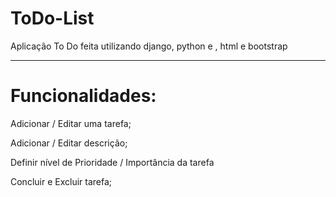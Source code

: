 # ToDo-List
Aplicação To Do feita utilizando django, python e , html e bootstrap

--------------------------------------------------------------------
# Funcionalidades:

Adicionar / Editar uma tarefa;

Adicionar / Editar descrição;

Definir nível de Prioridade / Importância da tarefa

Concluir e Excluir tarefa;
